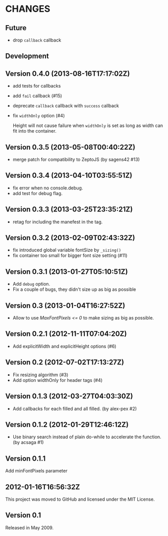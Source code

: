 CHANGES
=======

## Future

* drop `callback` callback

## Development

## Version 0.4.0 (2013-08-16T17:17:02Z)

* add tests for callbacks
* add `fail` callback (#15)
* deprecate `callback` callback with `success` callback
* fix `widthOnly` option (#4)

    Height will not cause failure when `widthOnly` is set as long as width can fit into the container.

## Version 0.3.5 (2013-05-08T00:40:22Z)

 * merge patch for compatibility to ZeptoJS (by sagens42 #13)

## Version 0.3.4 (2013-04-10T03:55:51Z)

 * fix error when no console.debug.
 * add test for debug flag.

## Version 0.3.3 (2013-03-25T23:35:21Z)

 * retag for including the manefest in the tag.

## Version 0.3.2 (2013-02-09T02:43:32Z)

 * fix introduced global variable fontSize by `_sizing()`
 * fix container too small for bigger font size setting (#11)

## Version 0.3.1 (2013-01-27T05:10:51Z)

 * Add `debug` option.
 * Fix a couple of bugs, they didn't size up as big as possible

## Version 0.3 (2013-01-04T16:27:52Z)

 * Allow to use *MaxFontPixels <= 0* to make sizing as big as possible.

## Version 0.2.1 (2012-11-11T07:04:20Z)

 * Add explicitWidth and explicitHeight options (#6)

## Version 0.2 (2012-07-02T17:13:27Z)

 * Fix resizing algorithm (#3)
 * Add option widthOnly for header tags (#4)

## Version 0.1.3 (2012-03-27T04:03:30Z)

 * Add callbacks for each filled and all filled. (by alex-pex #2)

## Version 0.1.2 (2012-01-29T12:46:12Z)

 * Use binary search instead of plain do-while to accelerate the function.
   (by acsaga #1)

## Version 0.1.1

  Add minFontPixels parameter

## 2012-01-16T16:56:32Z

  This project was moved to GitHub and licensed under the MIT License.

## Version 0.1

  Released in May 2009.
